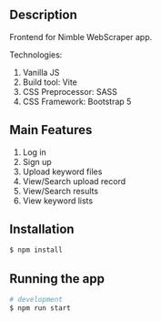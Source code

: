 ## Description
Frontend for Nimble WebScraper app.

Technologies:
1. Vanilla JS
2. Build tool: Vite
3. CSS Preprocessor: SASS
4. CSS Framework: Bootstrap 5

## Main Features
1. Log in
2. Sign up
3. Upload keyword files
4. View/Search upload record
5. View/Search results
6. View keyword lists

## Installation

```bash
$ npm install
```

## Running the app

```bash
# development
$ npm run start
```